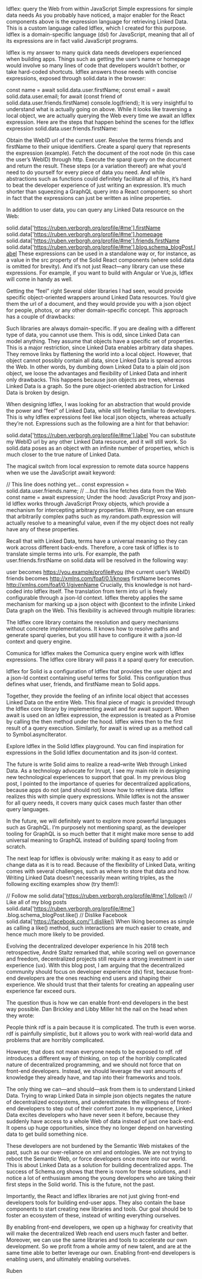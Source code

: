 ldflex: query the Web from within JavaScript
Simple expressions for simple data needs
As you probably have noticed, a major enabler for the React components above is the expression language for retrieving Linked Data. This is a custom language called ldflex, which I created for this purpose. ldflex is a domain-specific language (dsl) for JavaScript, meaning that all of its expressions are in fact valid JavaScript programs.

ldflex is my answer to many quick data needs developers experienced when building apps. Things such as getting the user’s name or homepage would involve so many lines of code that developers wouldn’t bother, or take hard-coded shortcuts. ldflex answers those needs with concise expressions, exposed through solid.data in the browser:

const name = await solid.data.user.firstName;
const email = await solid.data.user.email;
for await (const friend of solid.data.user.friends.firstName)
  console.log(friend);
It is very insightful to understand what is actually going on above. While it looks like traversing a local object, we are actually querying the Web every time we await an ldflex expression. Here are the steps that happen behind the scenes for the ldflex expression solid.data.user.friends.firstName:

Obtain the WebID url of the current user.
Resolve the terms friends and firstName to their unique identifiers.
Create a sparql query that represents the expression (example).
Fetch the document of the root node (in this case the user’s WebID) through http.
Execute the sparql query on the document and return the result.
These steps (or a variation thereof) are what you’d need to do yourself for every piece of data you need. And while abstractions such as functions could definitely facilitate all of this, it’s hard to beat the developer experience of just writing an expression. It’s much shorter than squeezing a GraphQL query into a React component; so short in fact that the expressions can just be written as inline properties.

In addition to user data, you can query any Linked Data resource on the Web:

solid.data['https://ruben.verborgh.org/profile/#me'].firstName
solid.data['https://ruben.verborgh.org/profile/#me'].homepage
solid.data['https://ruben.verborgh.org/profile/#me'].friends.firstName
solid.data['https://ruben.verborgh.org/profile/#me'].blog.schema_blogPost.label
These expressions can be used in a standalone way or, for instance, as a value in the src property of the Solid React components (where solid.data is omitted for brevity). And it’s not just React—any library can use these expressions. For example, if you want to build with Angular or Vue.js, ldflex will come in handy as well.

Getting the “feel” right
Several older libraries I had seen, would provide specific object-oriented wrappers around Linked Data resources. You’d give them the url of a document, and they would provide you with a json object for people, photos, or any other domain-specific concept. This approach has a couple of drawbacks:

Such libraries are always domain-specific. If you are dealing with a different type of data, you cannot use them. This is odd, since Linked Data can model anything.
They assume that objects have a specific set of properties. This is a major restriction, since Linked Data enables arbitrary data shapes.
They remove links by flattening the world into a local object. However, that object cannot possibly contain all data, since Linked Data is spread across the Web.
In other words, by dumbing down Linked Data to a plain old json object, we loose the advantages and flexibility of Linked Data and inherit only drawbacks. This happens because json objects are trees, whereas Linked Data is a graph. So the pure object-oriented abstraction for Linked Data is broken by design.

When designing ldflex, I was looking for an abstraction that would provide the power and “feel” of Linked Data, while still feeling familiar to developers. This is why ldflex expressions feel like local json objects, whereas actually they’re not. Expressions such as the following are a hint for that behavior:

solid.data['https://ruben.verborgh.org/profile/#me'].label
You can substitute my WebID url by any other Linked Data resource, and it will still work. So solid.data poses as an object with an infinite number of properties, which is much closer to the true nature of Linked Data.

The magical switch from local expression to remote data source happens when we use the JavaScript await keyword:

// This line does nothing yet…
const expression = solid.data.user.friends.name;
// …but this line fetches data from the Web
const name = await expression;
Under the hood: JavaScript Proxy and json-ld
ldflex works through JavaScript Proxy objects, which provide a mechanism for intercepting arbitrary properties. With Proxy, we can ensure that arbitrarily complex paths such as my.random.path.expression will actually resolve to a meaningful value, even if the my object does not really have any of these properties.

Recall that with Linked Data, terms have a universal meaning so they can work across different back-ends. Therefore, a core task of ldflex is to translate simple terms into urls. For example, the path user.friends.firstName on solid.data will be resolved in the following way:

user becomes https://you.example/profile#you (the current user’s WebID)
friends becomes http://xmlns.com/foaf/0.1/knows
firstName becomes http://xmlns.com/foaf/0.1/givenName
Crucially, this knowledge is not hard-coded into ldflex itself. The translation from term into url is freely configurable through a json-ld context. ldflex thereby applies the same mechanism for marking up a json object with @context to the infinite Linked Data graph on the Web. This flexibility is achieved through multiple libraries:

The ldflex core library contains the resolution and query mechanisms without concrete implementations. It knows how to resolve paths and generate sparql queries, but you still have to configure it with a json-ld context and query engine.

Comunica for ldflex makes the Comunica query engine work with ldflex expressions. The ldflex core library will pass it a sparql query for execution.

ldflex for Solid is a configuration of ldflex that provides the user object and a json-ld context containing useful terms for Solid. This configuration thus defines what user, friends, and firstName mean to Solid apps.

Together, they provide the feeling of an infinite local object that accesses Linked Data on the entire Web. This final piece of magic is provided through the ldflex core library by implementing await and for await support. When await is used on an ldflex expression, the expression is treated as a Promise by calling the then method under the hood. ldflex wires then to the first result of a query execution. Similarly, for await is wired up as a method call to Symbol.asyncIterator.

Explore ldflex in the Solid ldflex playground. You can find inspiration for expressions in the Solid ldflex documentation and its json-ld context.

The future is write
Solid aims to realize a read–write Web through Linked Data. As a technology advocate for Inrupt, I see my main role in designing new technological experiences to support that goal. In my previous blog post, I pointed to the importance of queries for decentralized applications, because apps do not (and should not) know how to retrieve data. ldflex realizes this with simple query expressions. While ldflex is not the answer for all query needs, it covers many quick cases much faster than other query languages.

In the future, we will definitely want to explore more powerful languages such as GraphQL. I’m purposely not mentioning sparql, as the developer tooling for GraphQL is so much better that it might make more sense to add universal meaning to GraphQL instead of building sparql tooling from scratch.

The next leap for ldflex is obviously write: making it as easy to add or change data as it is to read. Because of the flexibility of Linked Data, writing comes with several challenges, such as where to store that data and how. Writing Linked Data doesn’t necessarily mean writing triples, as the following exciting examples show (try them!):

// Follow me
solid.data['https://ruben.verborgh.org/profile/#me'].follow()
// Like all of my blog posts
solid.data['https://ruben.verborgh.org/profile/#me']
       .blog.schema_blogPost.like()
// Dislike Facebook
solid.data['https://facebook.com/'].dislike()
When liking becomes as simple as calling a like() method, such interactions are much easier to create, and hence much more likely to be provided.

Evolving the decentralized developer experience
In his 2018 tech retrospective, André Staltz remarked that, while scoring well on governance and freedom, decentralized projects still require a strong investment in user experience (ux). With this blog post, I am arguing that the decentralized community should focus on developer experience (dx) first, because front-end developers are the ones reaching end users and shaping their experience. We should trust that their talents for creating an appealing user experience far exceed ours.

The question thus is how we can enable front-end developers in the best way possible. Dan Brickley and Libby Miller hit the nail on the head when they wrote:

People think rdf is a pain because it is complicated. The truth is even worse. rdf is painfully simplistic, but it allows you to work with real-world data and problems that are horribly complicated.

However, that does not mean everyone needs to be exposed to rdf. rdf introduces a different way of thinking, on top of the horribly complicated nature of decentralized programming, and we should not force that on front-end developers. Instead, we should leverage the vast amounts of knowledge they already have, and tap into their frameworks and tools.

The only thing we can—and should—ask from them is to understand Linked Data. Trying to wrap Linked Data in simple json objects negates the nature of decentralized ecosystems, and underestimates the willingness of front-end developers to step out of their comfort zone. In my experience, Linked Data excites developers who have never seen it before, because they suddenly have access to a whole Web of data instead of just one back-end. It opens up huge opportunities, since they no longer depend on harvesting data to get build something nice.

These developers are not burdened by the Semantic Web mistakes of the past, such as our over-reliance on xml and ontologies. We are not trying to reboot the Semantic Web, or force developers once more into our world. This is about Linked Data as a solution for building decentralized apps. The success of Schema.org shows that there is room for these solutions, and I notice a lot of enthusiasm among the young developers who are taking their first steps in the Solid world. This is the future, not the past.

Importantly, the React and ldflex libraries are not just giving front-end developers tools for building end-user apps. They also contain the base components to start creating new libraries and tools. Our goal should be to foster an ecosystem of these, instead of writing everything ourselves.

By enabling front-end developers, we open up a highway for creativity that will make the decentralized Web reach end users much faster and better. Moreover, we can use the same libraries and tools to accelerate our own development. So we profit from a whole army of new talent, and are at the same time able to better leverage our own. Enabling front-end developers is enabling users, and ultimately enabling ourselves.

Ruben